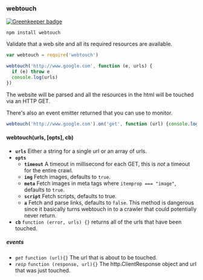 ### webtouch

[![Greenkeeper badge](https://badges.greenkeeper.io/mikeal/webtouch.svg)](https://greenkeeper.io/)

`npm install webtouch`

Validate that a web site and all its required resources are available.

```javascript
var webtouch = require('webtouch')

webtouch('http://www.google.com', function (e, urls) {
  if (e) throw e
  console.log(urls)
})
```

The website will be parsed and all the resources in the html will be touched via an HTTP GET.

There's also an event emitter returned that you can use to monitor.

```javascript
webtouch('http://www.google.com').on('get', function (url) {console.log("fetching", url)})
```

#### webtouch(urls, [opts], cb)

* **`urls`** Either a string for a single url or an array of urls.
* **`opts`**
  * **`timeout`** A timeout in millisecond for each GET, this is *not* a timeout for the entire crawl.
  * **`img`** Fetch images, defaults to `true`.
  * **`meta`** Fetch images in meta tags where `itemprop === "image"`, defaults to `true`.
  * **`script`** Fetch scripts, defaults to true.
  * **`a`** Fetch and parse links, defaults to `false`. This method is dangerous since it basically turns webtouch in to a crawler that could potentially never return.
* **`cb`** `function (error, urls) {}` returns all of the urls that have been touched.

##### events

* *`get`* `function (url){}` The url that is about to be touched.
* *`resp`* `function (response, url){}` The http.ClientResponse object and url that was just touched.
